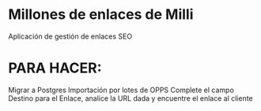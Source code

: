 Millones de enlaces de Milli
===========================

Aplicación de gestión de enlaces SEO

PARA HACER:
===========
Migrar a Postgres
Importación por lotes de OPPS
Complete el campo Destino para el Enlace, analice la URL dada y encuentre el enlace al cliente
